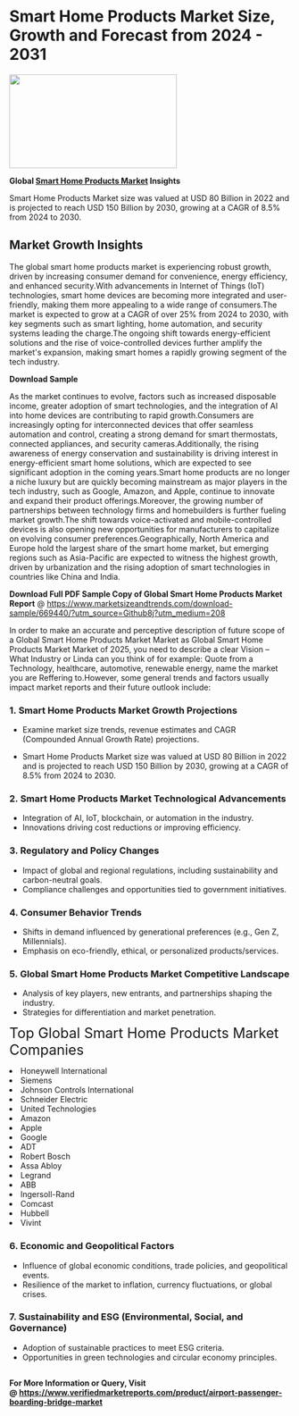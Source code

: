 <H1>Smart Home Products Market Size, Growth and Forecast from 2024 - 2031</H1><img class="aligncenter size-medium wp-image-584254" src="https://thirdeyenews.in/wp-content/uploads/2024/09/Global-Market-Research-300x168.jpeg" alt="" width="300" height="168" /><p><strong>Global&nbsp;<a href="https://www.marketsizeandtrends.com/download-sample/669440/?utm_source=Github8j?utm_medium=208">Smart Home Products Market</a> Insights</strong></p><p>Smart Home Products Market size was valued at USD 80 Billion in 2022 and is projected to reach USD 150 Billion by 2030, growing at a CAGR of 8.5% from 2024 to 2030.</p><p><h2>Market Growth Insights</h2> <p>The global smart home products market is experiencing robust growth, driven by increasing consumer demand for convenience, energy efficiency, and enhanced security.With advancements in Internet of Things (IoT) technologies, smart home devices are becoming more integrated and user-friendly, making them more appealing to a wide range of consumers.The market is expected to grow at a CAGR of over 25% from 2024 to 2030, with key segments such as smart lighting, home automation, and security systems leading the charge.The ongoing shift towards energy-efficient solutions and the rise of voice-controlled devices further amplify the market's expansion, making smart homes a rapidly growing segment of the tech industry.</p> <p><strong>Download Sample</strong></p> <p>As the market continues to evolve, factors such as increased disposable income, greater adoption of smart technologies, and the integration of AI into home devices are contributing to rapid growth.Consumers are increasingly opting for interconnected devices that offer seamless automation and control, creating a strong demand for smart thermostats, connected appliances, and security cameras.Additionally, the rising awareness of energy conservation and sustainability is driving interest in energy-efficient smart home solutions, which are expected to see significant adoption in the coming years.Smart home products are no longer a niche luxury but are quickly becoming mainstream as major players in the tech industry, such as Google, Amazon, and Apple, continue to innovate and expand their product offerings.Moreover, the growing number of partnerships between technology firms and homebuilders is further fueling market growth.The shift towards voice-activated and mobile-controlled devices is also opening new opportunities for manufacturers to capitalize on evolving consumer preferences.Geographically, North America and Europe hold the largest share of the smart home market, but emerging regions such as Asia-Pacific are expected to witness the highest growth, driven by urbanization and the rising adoption of smart technologies in countries like China and India.</p> <p><span class=""><strong>Download Full PDF Sample Copy of Global Smart Home Products Market Report</strong> @ <a href="https://www.marketsizeandtrends.com/download-sample/669440/?utm_source=Github8j?utm_medium=208" target="_blank">https://www.marketsizeandtrends.com/download-sample/669440/?utm_source=Github8j?utm_medium=208</a></span></p><p>In order to make an accurate and perceptive description of future scope of a Global&nbsp;Smart Home Products Market Market as Global&nbsp;Smart Home Products Market Market of 2025, you need to describe a clear Vision &ndash; What Industry or Linda can you think of for example: Quote from a Technology, healthcare, automotive, renewable energy, name the market you are Reffering to.However, some general trends and factors usually impact market reports and their future outlook include:</p><h3>1.&nbsp;<strong>Smart Home Products Market Growth Projections</strong></h3><ul><li>Examine market size trends, revenue estimates and CAGR (Compounded Annual Growth Rate) projections.</li><li><p>Smart Home Products Market size was valued at USD 80 Billion in 2022 and is projected to reach USD 150 Billion by 2030, growing at a CAGR of 8.5% from 2024 to 2030.</p></li></ul><h3>2.&nbsp;<strong>Smart Home Products Market Technological Advancements</strong></h3><ul><li>Integration of AI, IoT, blockchain, or automation in the industry.</li><li>Innovations driving cost reductions or improving efficiency.</li></ul><h3>3.&nbsp;<strong>Regulatory and Policy Changes</strong></h3><ul><li>Impact of global and regional regulations, including sustainability and carbon-neutral goals.</li><li>Compliance challenges and opportunities tied to government initiatives.</li></ul><h3>4.&nbsp;<strong>Consumer Behavior Trends</strong></h3><ul><li>Shifts in demand influenced by generational preferences (e.g., Gen Z, Millennials).</li><li>Emphasis on eco-friendly, ethical, or personalized products/services.</li></ul><h3>5.&nbsp;<strong>Global Smart Home Products Market Competitive Landscape</strong></h3><ul><li>Analysis of key players, new entrants, and partnerships shaping the industry.</li><li>Strategies for differentiation and market penetration.</li></ul><p data-pm-slice="1 1 []"><span style="color: inherit; font-family: inherit; font-size: 25px;">Top Global Smart Home Products Market Companies</span></p><div class="" data-test-id=""><p><li>Honeywell International</li><li> Siemens</li><li> Johnson Controls International</li><li> Schneider Electric</li><li> United Technologies</li><li> Amazon</li><li> Apple</li><li> Google</li><li> ADT</li><li> Robert Bosch</li><li> Assa Abloy</li><li> Legrand</li><li> ABB</li><li> Ingersoll-Rand</li><li> Comcast</li><li> Hubbell</li><li> Vivint</li></p></div><h3>6.&nbsp;<strong>Economic and Geopolitical Factors</strong></h3><ul><li>Influence of global economic conditions, trade policies, and geopolitical events.</li><li>Resilience of the market to inflation, currency fluctuations, or global crises.</li></ul><h3>7.&nbsp;<strong>Sustainability and ESG (Environmental, Social, and Governance)</strong></h3><ul><li>Adoption of sustainable practices to meet ESG criteria.</li><li>Opportunities in green technologies and circular economy principles.</li></ul><h2><strong style="font-size: 14px;">For More Information or Query, Visit @&nbsp;</strong><a style="background-color: #ffffff; font-size: 14px;" href="https://www.marketsizeandtrends.com/report/smart-home-products-market/" target="_blank">https://www.verifiedmarketreports.com/product/airport-passenger-boarding-bridge-market</a></h2>